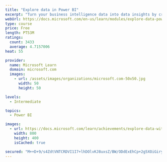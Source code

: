```yaml
---
title: "Explore data in Power BI"
excerpt: "Turn your business intelligence data into data insights by creating and configuring Power BI dashboards."
webUrl: https://docs.microsoft.com/en-us/learn/modules/explore-data-power-bi/
type: course
price: Free
length: PT53M
ratings:
  count: 3433
  average: 4.7157006
heat: 55

provider:
  name: Microsoft Learn
  domain: microsoft.com
  images:
    - url: /assets/images/organizations/microsoft.com-50x50.jpg
      width: 50
      height: 50

levels:
  - Intermediate

topics:
  - Power BI

images:
  - url: https://docs.microsoft.com/learn/achievements/explore-data-with-power-bi-desktop-social.png
    width: 800
    height: 400
    isCached: true

secured: "M++D+9/s4ZdtVNTCRDVI1I7+lhDOlvKJ8uxsZ/BW/ODdExEhCp+2g5XOiGiryNXziDVwNPj/bIs//6oOMuobDYZNbGw7nMhs/97b844zATv0HkaO1xGU1LW3IvHLB2jIhre2nwWHBlYXJdwL4v4X2SJEYX0bpc0HnIivyQsPvaMkdZpPX5ZkC5SsBOBC5dfbCn9AWkNu2YoOmQQaWwMY0zdwow718WZUkrMi3pUciOe94QYwwTuwaSKV9PKn2bnv8wsCu9piUCJRtKKw0NHVwiOyZfj9KA9r8q6R3hLiOfCIu2ypRww3SUeGQFm/QaxyyI0p274i2+mhxPaupFTBAaYoqGR1arTaMxZhUgmv3/7j2h95BI9iLgTLs83NSXMzOU7W8yMy4FKqDCd2KSZEA/jcZ1dvKh4vDnMXNdGmbY4=;qxzU+CGTO0+Rt41MF5gKVQ=="
---
```


